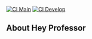 [![CI Main](https://github.com/azevedo2elve/hey-professor/actions/workflows/laravel.yml/badge.svg?branch=main)](https://github.com/azevedo2elve/hey-professor/actions/workflows/laravel.yml)
[![CI Develop](https://github.com/azevedo2elve/hey-professor/actions/workflows/laravel.yml/badge.svg?branch=develop)](https://github.com/azevedo2elve/hey-professor/actions/workflows/laravel.yml)

## About Hey Professor
